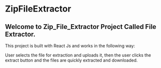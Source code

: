 # ZipFileExtractor

## Welcome to Zip_File_Extractor Project Called File Extractor.

This project is built with React Js and works in the following way: 

User selects the file for extraction and uploads it, then the user clicks the extract button and the files are quickly extracted and downloaded.



